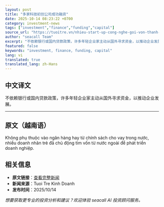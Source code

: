 ```yaml
---
layout: post
title: "多家科技初创公司成功融资"
date: 2025-10-14 08:23:22 +0700
category: investment-news
tags: ["investment","finance","funding","capital"]
source_url: "https://tuoitre.vn/nhieu-start-up-cong-nghe-goi-von-thanh-cong-20251013223544103.htm"
author: "seacall Team"
excerpt: "不依赖银行或国内贷款政策，许多年轻企业家主动从国外寻求资金，以推动企业发展。..."
featured: false
keywords: "investment, finance, funding, capital"
lang: vi
translated: true
translated_lang: zh-Hans
---
```


## 中文译文

不依赖银行或国内贷款政策，许多年轻企业家主动从国外寻求资金，以推动企业发展。

---

## 原文（越南语）

Không phụ thuộc vào ngân hàng hay từ chính sách cho vay trong nước, nhiều doanh nhân trẻ đã chủ động tìm vốn từ nước ngoài để phát triển doanh nghiệp.

## 相关信息

- **原文链接**：[查看完整新闻](https://tuoitre.vn/nhieu-start-up-cong-nghe-goi-von-thanh-cong-20251013223544103.htm)
- **新闻来源**：Tuoi Tre Kinh Doanh
- **发布时间**：2025/10/14

*想要获取更专业的投资分析和建议？欢迎体验 seacall AI 投资顾问服务。*